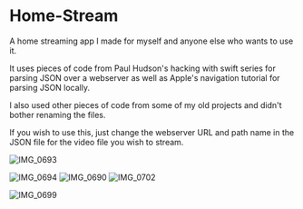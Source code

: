 # Home-Stream
A home streaming app I made for myself and anyone else who wants to use it.

It uses pieces of code from Paul Hudson's hacking with swift series for parsing JSON over a webserver as well as Apple's navigation tutorial for parsing JSON locally.

I also used other pieces of code from some of my old projects and didn't bother renaming the files.

If you wish to use this, just change the webserver URL and path name in the JSON file for the video file you wish to stream.


![IMG_0693](https://github.com/SamuelWiatrzyk/Home-Stream/assets/60993171/eaa53b0e-5cc8-4a6b-a4c0-853a92f5f9b9)

![IMG_0694](https://github.com/SamuelWiatrzyk/Home-Stream/assets/60993171/9537e2c3-cc8f-4503-9349-132db8012035)
![IMG_0690](https://github.com/SamuelWiatrzyk/Home-Stream/assets/60993171/3c36dbc3-7071-4392-8f85-aae93152904d)
![IMG_0702](https://github.com/SamuelWiatrzyk/Home-Stream/assets/60993171/9fd96463-667f-4bd1-911b-1cd77d06943f)

![IMG_0699](https://github.com/SamuelWiatrzyk/Home-Stream/assets/60993171/54bea730-e888-41f8-9c07-8f1424baf2a7)

